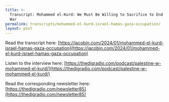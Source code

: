 ```yaml
---
title: >-
  Transcript: Mohammed el-Kurd: We Must Be Willing to Sacrifice to End Israel’s
  War
permalink: transcripts/mohammed-el-kurd-israel-hamas-gaza-occupation/
layout: post
---
```


Read the transcript here: [https://jacobin.com/2024/01/mohammed-el-kurd-israel-hamas-gaza-occupation](https://jacobin.com/2024/01/mohammed-el-kurd-israel-hamas-gaza-occupation)

Listen to the interview here: [https://thedigradio.com/podcast/palestine-w-mohammed-el-kurd/](https://thedigradio.com/podcast/palestine-w-mohammed-el-kurd/)

Read the corresponding newsletter here: [https://thedigradio.com/newsletter85](https://thedigradio.com/newsletter85)
